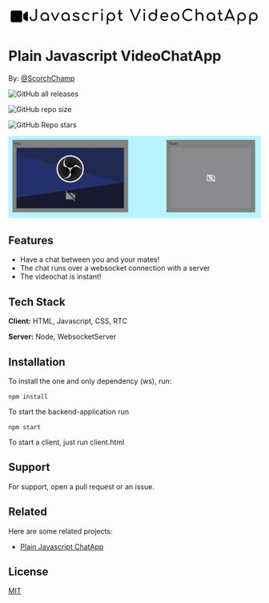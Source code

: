 
![Logo](https://raw.githubusercontent.com/ScorchChamp/Plain-Javascript-Videochat/main/README/logo.png)


# Plain Javascript VideoChatApp
By: [@ScorchChamp](https://www.github.com/ScorchChamp)

![GitHub all releases](https://img.shields.io/github/downloads/ScorchChamp/Plain-Javascript-Videochat/total?style=for-the-badge)

![GitHub repo size](https://img.shields.io/github/repo-size/ScorchChamp/Plain-Javascript-Videochat?style=for-the-badge) 

![GitHub Repo stars](https://img.shields.io/github/stars/ScorchChamp/Plain-Javascript-Videochat?style=for-the-badge)

![Preview chatapp](https://raw.githubusercontent.com/ScorchChamp/Plain-Javascript-Videochat/main/README/videochat.png)

## Features

- Have a chat between you and your mates!
- The chat runs over a websocket connection with a server
- The videochat is instant!
## Tech Stack

**Client:** HTML, Javascript, CSS, RTC

**Server:** Node, WebsocketServer
## Installation

To install the one and only dependency (ws), run:
```
npm install
```

To start the backend-application run 
```
npm start
```

To start a client, just run client.html


## Support

For support, open a pull request or an issue.

## Related

Here are some related projects:

- [Plain Javascript ChatApp](https://github.com/ScorchChamp/Plain-Javascript-ChatApp)
## License

[MIT](https://choosealicense.com/licenses/mit/)

